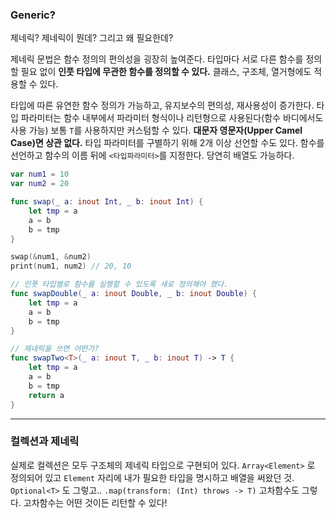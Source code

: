 ### Generic?
제네릭? 제네릭이 뭔데?
그리고 왜 필요한데?

제네릭 문법은 함수 정의의 편의성을 굉장히 높여준다.
타입마다 서로 다른 함수를 정의할 필요 없이 **인풋 타입에 무관한 함수를 정의할 수 있다.**
클래스, 구조체, 열거형에도 적용할 수 있다.

타입에 따른 유연한 함수 정의가 가능하고, 유지보수의 편의성, 재사용성이 증가한다.
타입 파라미터는 함수 내부에서 파라미터 형식이나 리턴형으로 사용된다(함수 바디에서도 사용 가능)
보통 `T`를 사용하지만 커스텀할 수 있다. **대문자 영문자(Upper Camel Case)면 상관 없다.**
타입 파라미터를 구별하기 위해 2개 이상 선언할 수도 있다.
함수를 선언하고 함수의 이름 뒤에 `<타입파라미터>`를 지정한다.
당연히 배열도 가능하다.


```swift
var num1 = 10
var num2 = 20

func swap(_ a: inout Int, _ b: inout Int) {
    let tmp = a
    a = b
    b = tmp
}

swap(&num1, &num2)
print(num1, num2) // 20, 10

// 인풋 타입별로 함수를 실행할 수 있도록 새로 정의해야 했다.
func swapDouble(_ a: inout Double, _ b: inout Double) {
    let tmp = a
    a = b
    b = tmp
}

// 제네릭을 쓰면 어떤가?
func swapTwo<T>(_ a: inout T, _ b: inout T) -> T {
    let tmp = a
    a = b
    b = tmp
    return a
}

```
---
### 컬렉션과 제네릭
실제로 컬렉션은 모두 구조체의 제네릭 타입으로 구현되어 있다.
`Array<Element>` 로 정의되어 있고 `Element` 자리에 내가 필요한 타입을 명시하고 배열을 써왔던 것.
`Optional<T>` 도 그렇고..
`.map(transform: (Int) throws -> T)` 고차함수도 그렇다.
고차함수는 어떤 것이든 리턴할 수 있다!